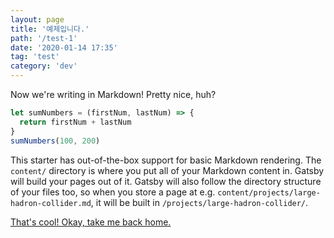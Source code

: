```yaml
---
layout: page
title: '예제입니다.'
path: '/test-1'
date: '2020-01-14 17:35'
tag: 'test'
category: 'dev'
---
```


Now we're writing in Markdown! Pretty nice, huh?

```javascript
let sumNumbers = (firstNum, lastNum) => {
  return firstNum + lastNum
}
sumNumbers(100, 200)
```

This starter has out-of-the-box support for basic Markdown rendering. The `content/` directory is where you put all of your Markdown content in. Gatsby will build your pages out of it. Gatsby will also follow the directory structure of your files too, so when you store a page at e.g. `content/projects/large-hadron-collider.md`, it will be built in `/projects/large-hadron-collider/`.

[That's cool! Okay, take me back home.](/)
